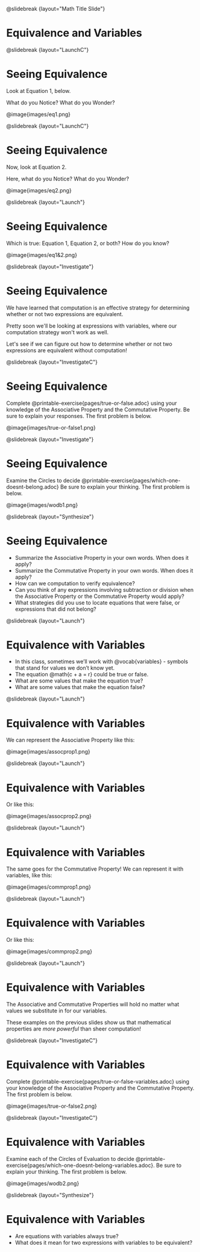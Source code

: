 @slidebreak
{layout="Math Title Slide"}
# Equivalence and Variables

<!--
To learn more about how to use PearDeck, and how to view the embedded links on these slides without going into present mode visit https://help.peardeck.com/en
-->

@slidebreak
{layout="LaunchC"}
# Seeing Equivalence

Look at Equation 1, below. 

What do you Notice? What do you Wonder?

@image{images/eq1.png}

<!--
** _Possible responses: The outer circle subtracts @math{4}, the inner circle multiplies 22 and 3. The difference between the two Circles of Evaluation is that @math{22} and @math{3} swap positions._
-->


@slidebreak
{layout="LaunchC"}
# Seeing Equivalence

Now, look at Equation 2.

Here, what do you Notice? What do you Wonder?

@image{images/eq2.png}

<!--
Possible responses: The same numbers and operations are included. This time, the difference between the Circles of Evaluation is that the 4 moves from the beginning to the end.
-->

@slidebreak
{layout="Launch"}
# Seeing Equivalence

Which is true: Equation 1, Equation 2, or both? How do you know?

@image{images/eq1&2.png}


<!--
** _The first equation is true. We see the Commutative Property of multiplication being applied when @math{22 \times 3} is transformed to @math{3 \times 22}._
** _In the second equation, it looks as though there has been a misguided attempted to apply the Commutative Property; this does not work because the Commutative Property does not hold for subtraction._
** _We can also use Computation to verify that both sides of the first equation equal @math{62}. The second equation's left side is @math{62}, but its right side is @math{-62}._
-->

@slidebreak
{layout="Investigate"}
# Seeing Equivalence

We have learned that computation is an effective strategy for determining whether or not two expressions are equivalent. 

Pretty soon we'll be looking at expressions with variables, where our computation strategy won't work as well. 

Let's see if we can figure out how to determine whether or not two expressions are equivalent without computation! 

<!--
For now, while students are still looking at expressions with numbers, they can double check their thinking with computation.
-->

@slidebreak
{layout="InvestigateC"}
# Seeing Equivalence

Complete @printable-exercise{pages/true-or-false.adoc} using your knowledge of the Associative Property and the Commutative Property. Be sure to explain your responses. The first problem is below.

@image{images/true-or-false1.png}

@slidebreak
{layout="Investigate"}
# Seeing Equivalence

Examine the Circles to decide @printable-exercise{pages/which-one-doesnt-belong.adoc} Be sure to explain your thinking.  The first problem is below.

@image{images/wodb1.png}

@slidebreak
{layout="Synthesize"}
# Seeing Equivalence

- Summarize the Associative Property in your own words. When does it apply?
- Summarize the Commutative Property in your own words. When does it apply?
- How can we computation to verify equivalence?
- Can you think of any expressions involving subtraction or division when the Associative Property or the Commutative Property would apply?
- What strategies did you use to locate equations that were false, or expressions that did not belong?



@slidebreak
{layout="Launch"}
# Equivalence with Variables

- In this class, sometimes we’ll work with @vocab{variables} - symbols that stand for values we don’t know yet.
- The equation @math{c + a = r} could be true or false.
- What are some values that make the equation true?
- What are some values that make the equation false?

<!--
- What are some values that make the equation true?
** _Sample answer: @math{c = 5}, @math{a = 10}, @math{r = 15}_
- What are some values that make the equation false?
** _Sample answer: @math{c = 1}, @math{a = 2}, @math{r = 900}_
-->


@slidebreak
{layout="Launch"}
# Equivalence with Variables

We can represent the Associative Property like this:

@image{images/assocprop1.png}


@slidebreak
{layout="Launch"}
# Equivalence with Variables

Or like this:

@image{images/assocprop2.png}


@slidebreak
{layout="Launch"}
# Equivalence with Variables

The same goes for the Commutative Property! We can represent it with variables, like this:

@image{images/commprop1.png}

@slidebreak
{layout="Launch"}
# Equivalence with Variables

Or like this:

@image{images/commprop2.png}

@slidebreak
{layout="Launch"}
# Equivalence with Variables

The Associative and Commutative Properties will hold no matter what values we substitute in for our variables.

These examples on the previous slides show us that mathematical properties are _more powerful_ than sheer computation!

<!--
We can't use computation to prove that @math{12 + h} and @math{h + 12} are equivalent  – because without knowing what @math{h} is, we can't evaluate the expression! Commutativity lets us prove that these expressions are equivalent even with variables.
-->


@slidebreak
{layout="InvestigateC"}
# Equivalence with Variables

Complete @printable-exercise{pages/true-or-false-variables.adoc} using your knowledge of the Associative Property and the Commutative Property. The first problem is below.

@image{images/true-or-false2.png}

<!--
This activity (and the subsequent one) invites students to apply their knowledge of the Associative and Commutative Properties in equations and Circles of Evaluation that include variables. For some students, this cognitive leap can be a challenging one. These pages parallel those in the previous section to make this transition a bit smoother.

Students are also welcome to choose values to represent the variables if they in fact want to evaluate the expressions to confirm if they are equivalent (or not). Early finishers can substitute in numbers of their choosing to confirm that their analyses of the Circles of Evaluation are correct. The ability to make substitutions to check equivalence is an extremely valuable skill.
-->

@slidebreak
{layout="InvestigateC"}
# Equivalence with Variables

Examine each of the Circles of Evaluation to decide @printable-exercise{pages/which-one-doesnt-belong-variables.adoc}. Be sure to explain your thinking. The first problem is below.

@image{images/wodb2.png}

<!--
If students get stuck, ask: What do you notice, at first glance? What makes the Circles of Evaluation alike? What makes them different?
-->

@slidebreak
{layout="Synthesize"}
# Equivalence with Variables

- Are equations with variables always true?
- What does it mean for two expressions with variables to be equivalent?

<!--
- Are equations with variables always true?
** _No. If we see a representation of the Associative Property or the Commutative Property, then yes. An equation such as @math{j - y = y - j} is only sometimes true. And an equation like @math{g \times 0 = 600} is never true._
- What does it mean for two expressions with variables to be equivalent?
** _When two expressions with variables are equivalent, that means that *no matter what number we substitute in,* we will still get the same result._
-->
